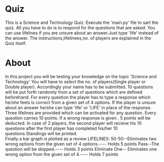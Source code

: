 # Quiz
This is a Science and Technology Quiz.
Execute the 'main.py' file to sart the quiz.
All you have to do is to respond for the questions that are asked.
You can use lifelines if you are unsure about an answer.Just type 'life' instead of the answer.
The instructions,lifelinees,no. of players are explained in the Quiz itself.
# About
In this project you will be testing your knowledge on the topic 'Science and Technology'
You will have to select the no. of players(Single player or Double player).
Accordingly your name has to be submitted.
10 questions will be put forth randomly from a set of questions which are defined beforehand. 
For every question the player has to type a response which he/she feels is correct from a given set of 4 options.
If the player is unsure about an answer he/she can type 'life' or 'LIFE' in place of the response.
Three lifelines are provided which can be activated for any question.
Every question carries 10 points. If a wrong response is given , 5 points will be deducted.
In case of 2 players, the second player will recieve his 10 questions after the first player has completed his/her 10 questions.Standings will be printed.  
Finally a bar graph is plotted as a review
LIFELINES:
50-50--Eliminates two wrong options from the given set of 4 options.---- Holds 5 points
Pass--The question will be skipped.---- Holds 3 points
Eliminate One-- Eliminates one wrong option from the given set of 4.---- Holds 7 points
